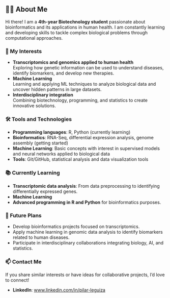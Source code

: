## 👩‍🔬 About Me  

Hi there! I am a **4th-year Biotechnology student** passionate about bioinformatics and its applications in human health. I am constantly learning and developing skills to tackle complex biological problems through computational approaches.  

### 🌟 My Interests  
- **Transcriptomics and genomics applied to human health**  
  Exploring how genetic information can be used to understand diseases, identify biomarkers, and develop new therapies.  
- **Machine Learning**  
  Learning and applying ML techniques to analyze biological data and uncover hidden patterns in large datasets.  
- **Interdisciplinary integration**  
  Combining biotechnology, programming, and statistics to create innovative solutions.  

### 🛠️ Tools and Technologies  
- **Programming languages**: R, Python (currently learning)  
- **Bioinformatics**: RNA-Seq, differential expression analysis, genome assembly (getting started)  
- **Machine Learning**: Basic concepts with interest in supervised models and neural networks applied to biological data  
- **Tools**: Git/GitHub, statistical analysis and data visualization tools  

### 📚 Currently Learning  
- **Transcriptomic data analysis**: From data preprocessing to identifying differentially expressed genes.  
- **Machine Learning**  
- **Advanced programming in R and Python** for bioinformatics purposes.  

### 🚀 Future Plans  
- Develop bioinformatics projects focused on transcriptomics.  
- Apply machine learning in genomic data analysis to identify biomarkers related to human diseases.  
- Participate in interdisciplinary collaborations integrating biology, AI, and statistics.  

### 📫 Contact Me  
If you share similar interests or have ideas for collaborative projects, I’d love to connect!    
- **LinkedIn**: www.linkedin.com/in/pilar-leguiza  
